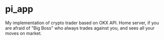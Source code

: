 # pi_app
My implementation of crypto trader based on OKX API.  Home server, if you are afraid of "Big Boss" who always trades against you, and sees all your moves on market. 
